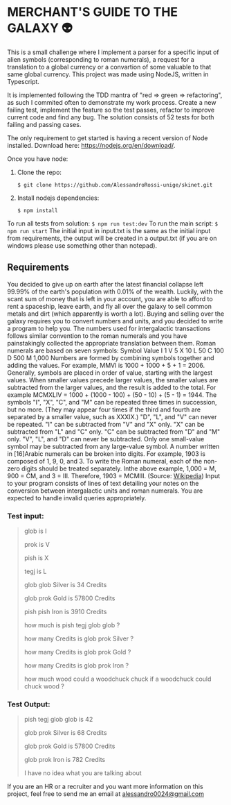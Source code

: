 # MERCHANT'S GUIDE TO THE GALAXY :alien:
This is a small challenge where I implement a parser for a specific input of alien symbols (corresponding to roman numerals), a request for a translation to a global currency or a convartion of some valuable to that same global currency. 
This project was made using NodeJS, written in Typescript.

It is implemented following the TDD mantra of "red => green => refactoring", as such I commited often to demonstrate my work process. Create a new failing test, implement the feature so the test passes, refactor to improve current code and find any bug.
The solution consists of 52 tests for both failing and passing cases.

The only requirement to get started is having a recent version of Node installed. Download here: https://nodejs.org/en/download/.

Once you have node:

 1. Clone the repo:
	```shell
	$ git clone https://github.com/AlessandroRossi-unige/skinet.git
 3. Install nodejs dependencies:
	  ```shell
	$ npm install

To run all tests from solution: 
`$ npm run test:dev`
To run the main script: 
`$ npm run start`
	The initial input in input.txt is the same as the initial input from requirements, the output will be created in a output.txt (if you are on windows please use something other than notepad).

## Requirements
You decided to give up on earth after the latest financial collapse left 99.99% of the earth's
population with 0.01% of the wealth. Luckily, with the scant sum of money that is left in your
account, you are able to afford to rent a spaceship, leave earth, and fly all over the galaxy to
sell common metals and dirt (which apparently is worth a lot).
Buying and selling over the galaxy requires you to convert numbers and units, and you
decided to write a program to help you.
The numbers used for intergalactic transactions follows similar convention to the roman
numerals and you have painstakingly collected the appropriate translation between them.
Roman numerals are based on seven symbols:
Symbol Value
I 1
V 5
X 10
L 50
C 100
D 500
M 1,000
Numbers are formed by combining symbols together and adding the values.
For example, MMVI is 1000 + 1000 + 5 + 1 = 2006.
Generally, symbols are placed in order of value, starting with the largest values. When
smaller values precede larger values, the smaller values are subtracted from the larger
values, and the result is added to the total.
For example MCMXLIV = 1000 + (1000 - 100) + (50 - 10) + (5 - 1) = 1944.
The symbols "I", "X", "C", and "M" can be repeated three times in succession, but no more.
(They may appear four times if the third and fourth are separated by a smaller value, such as
XXXIX.) "D", "L", and "V" can never be repeated. "I" can be subtracted from "V" and "X" only.
"X" can be subtracted from "L" and "C" only. "C" can be subtracted from "D" and "M" only.
"V", "L", and "D" can never be subtracted. Only one small-value symbol may be subtracted
from any large-value symbol. A number written in [16]Arabic numerals can be broken into
digits. For example, 1903 is composed of 1, 9, 0, and 3. To write the Roman numeral, each
of the non-zero digits should be treated separately. Inthe above example, 1,000 = M, 900 =
CM, and 3 = III. Therefore, 1903 = MCMIII.
(Source: [Wikipedia](http://en.wikipedia.org/wiki/Roman_numerals))
Input to your program consists of lines of text detailing your notes on the conversion
between intergalactic units and roman numerals. You are expected to handle invalid queries
appropriately.

### Test input:
> glob is I
> 
> prok is V
> 
> pish is X
> 
> tegj is L
> 
> glob glob Silver is 34 Credits
> 
> glob prok Gold is 57800 Credits
> 
> pish pish Iron is 3910 Credits
> 
> how much is pish tegj glob glob ?
> 
> how many Credits is glob prok Silver ?
> 
> how many Credits is glob prok Gold ?
> 
> how many Credits is glob prok Iron ?
> 
> how much wood could a woodchuck chuck if a woodchuck could chuck wood ?
> 
### Test Output:
> pish tegj glob glob is 42
> 
> glob prok Silver is 68 Credits
> 
> glob prok Gold is 57800 Credits
> 
> glob prok Iron is 782 Credits
> 
> I have no idea what you are talking about
> 


If you are an HR or a recruiter and you want more information on this project, feel free to send me an email at alessandro0024@gmail.com




